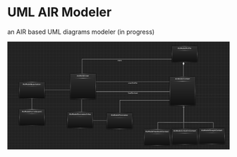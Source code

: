 UML AIR Modeler
===============

an AIR based UML diagrams modeler (in progress)

![Screenshot](diagramme.png)

